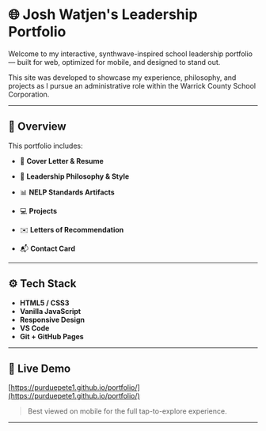 # 🌐 Josh Watjen's Leadership Portfolio

Welcome to my interactive, synthwave-inspired school leadership portfolio — built for web, optimized for mobile, and designed to stand out.

This site was developed to showcase my experience, philosophy, and projects as I pursue an administrative role within the Warrick County School Corporation. 

---

## 🔎 Overview

This portfolio includes:

- 📄 **Cover Letter & Resume**  

- 🧠 **Leadership Philosophy & Style**  

- 📊 **NELP Standards Artifacts**  

- 💻 **Projects**  

- ✉️ **Letters of Recommendation**  

- 📬 **Contact Card**  

---

## ⚙️ Tech Stack

- **HTML5 / CSS3**
- **Vanilla JavaScript**
- **Responsive Design**
- **VS Code** 
- **Git + GitHub Pages** 

---

## 🚀 Live Demo

[https://purduepete1.github.io/portfolio/](https://purduepete1.github.io/portfolio/)

> Best viewed on mobile for the full tap-to-explore experience.

---